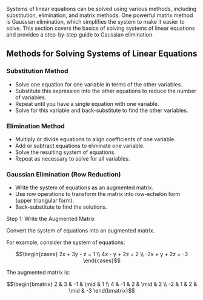 Systems of linear equations can be solved using various methods, including substitution, elimination, and matrix methods. One powerful matrix method is Gaussian elimination, which simplifies the system to make it easier to solve. This section covers the basics of solving systems of linear equations and provides a step-by-step guide to Gaussian elimination.

## Methods for Solving Systems of Linear Equations

### Substitution Method
* Solve one equation for one variable in terms of the other variables.
* Substitute this expression into the other equations to reduce the number of variables.
* Repeat until you have a single equation with one variable.
* Solve for this variable and back-substitute to find the other variables.

### Elimination Method
- Multiply or divide equations to align coefficients of one variable.
- Add or subtract equations to eliminate one variable.
- Solve the resulting system of equations.
- Repeat as necessary to solve for all variables.

### Gaussian Elimination (Row Reduction)
- Write the system of equations as an augmented matrix.
- Use row operations to transform the matrix into row-echelon form (upper triangular form).
- Back-substitute to find the solutions.

Step 1: Write the Augmented Matrix

Convert the system of equations into an augmented matrix. 

For example, consider the system of equations:
```math
\begin{cases}
2x + 3y - z = 1 \\
4x - y + 2z = 2 \\
-2x + y + 2z = -3
\end{cases}
```

The augmented matrix is:

```math
\begin{bmatrix}
2 & 3 & -1 & \mid & 1 \\
4 & -1 & 2 & \mid & 2 \\
-2 & 1 & 2 & \mid & -3
\end{bmatrix}
```
